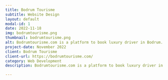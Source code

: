 ```yaml
---
title: Bodrum Tourisme
subtitle: Website Design
layout: default
modal-id: 1
date: 2022-11-18
img: bodrumtourisme.png
thumbnail: bodrumtourisme.png
alt: Bodrumtourisme.com is a platform to book luxury driver in Bodrum. It offers a tailor-made VIP Taxi service.
project-date: November 2022
client: Bodrum Tourisme
client-url: https://bodrumtourisme.com/
category: Web Development
description: Bodrumtourisme.com is a platform to book luxury driver in Bodrum. It offers a tailor-made VIP Taxi service. We help them transition to automated bookings, payment management, and customer outreatch.

---
```

